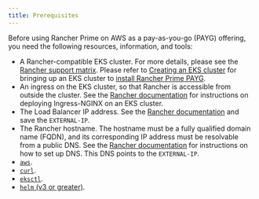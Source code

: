 ```yaml
---
title: Prerequisites
---
```


Before using Rancher Prime on AWS as a pay-as-you-go (PAYG) offering, you need the following resources, information, and tools:

- A Rancher-compatible EKS cluster. For more details, please see the [Rancher support matrix](https://www.suse.com/suse-rancher/support-matrix/all-supported-versions/). Please refer to [Creating an EKS cluster](../../../getting-started/installation-and-upgrade/install-upgrade-on-a-kubernetes-cluster/rancher-on-amazon-eks.md) for bringing up an EKS cluster to [install Rancher Prime PAYG](installing-rancher-prime.md).
- An ingress on the EKS cluster, so that Rancher is accessible from  outside the cluster. See the [Rancher documentation](../../../getting-started/installation-and-upgrade/install-upgrade-on-a-kubernetes-cluster/rancher-on-amazon-eks.md#5-install-an-ingress) for instructions on deploying Ingress-NGINX on an EKS cluster.
- The Load Balancer IP address. See the [Rancher documentation](../../../getting-started/installation-and-upgrade/install-upgrade-on-a-kubernetes-cluster/rancher-on-amazon-eks.md#6-get-load-balancer-ip) and save the `EXTERNAL-IP`.
- The Rancher hostname. The hostname must be a fully qualified domain name (FQDN), and its corresponding IP address must be resolvable from a public DNS. See the [Rancher documentation](../../../getting-started/installation-and-upgrade/install-upgrade-on-a-kubernetes-cluster/rancher-on-amazon-eks.md#7-set-up-dns) for instructions on how to set up DNS. This DNS points to the `EXTERNAL-IP`.
- [`aws`](https://docs.aws.amazon.com/cli/latest/userguide/getting-started-install.html).
- [`curl`](https://curl.se/docs/install.html).
- [`eksctl`](https://eksctl.io/installation/).
- [`helm` (v3 or greater)](https://helm.sh/docs/intro/quickstart/#install-helm).
